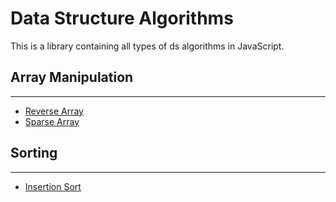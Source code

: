 # Data Structure Algorithms
This is a library containing all types of ds algorithms in JavaScript.

## Array Manipulation
---
+ [Reverse Array](https://github.com/vipuljain08/data-structure-algorithms/blob/master/Array/Manipulation/reverseArray.js)
+ [Sparse Array](https://github.com/vipuljain08/data-structure-algorithms/blob/master/Array/Manipulation/sparseArray.js)

## Sorting
---
+ [Insertion Sort](https://github.com/vipuljain08/data-structure-algorithms/blob/master/Array/Sorting/insertionSort.js)